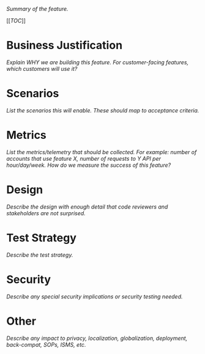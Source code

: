 *Summary of the feature.*

[[_TOC_]]

# Business Justification

*Explain WHY we are building this feature. For customer-facing features, which customers will use it?*

# Scenarios

*List the scenarios this will enable. These should map to acceptance criteria.*

# Metrics

*List the metrics/telemetry that should be collected. For example: number of accounts that use feature X, number of requests to Y API per hour/day/week. How do we measure the success of this feature?*

# Design

*Describe the design with enough detail that code reviewers and stakeholders are not surprised.*

# Test Strategy

*Describe the test strategy.*

# Security

*Describe any special security implications or security testing needed.*

# Other

*Describe any impact to privacy, localization, globalization, deployment, back-compat, SOPs, ISMS, etc.*
